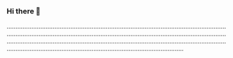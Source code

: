 ### Hi there 👋

........................................................................................................................................................................................................................................................................................................................................................................................................................................................................................